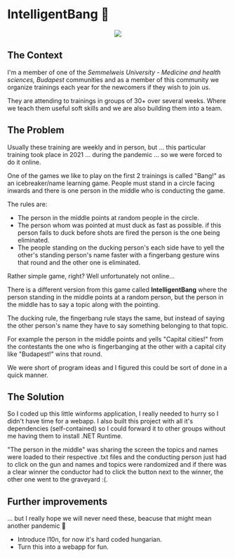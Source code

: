 # IntelligentBang 🔫

<p align="center">
    <img src="Readme/intelligentbang.gif"/>
</p>

## The Context
I'm a member of one of the *Semmelweis University - Medicine and health sciences, Budapest* communities and as a member of this community we organize trainings each year for the newcomers if they wish to join us.

They are attending to trainings in groups of 30+ over several weeks. Where we teach them useful soft skills and we are also building them into a team.

## The Problem

Usually these training are weekly and in person, but ... this particular training took place in 2021 ... during the pandemic ... so we were forced to do it online.

One of the games we like to play on the first 2 trainings is called "Bang!" as an icebreaker/name learning game. People must stand in a circle facing inwards and there is one person in the middle who is conducting the game.

The rules are:
* The person in the middle points at random people in the circle.
* The person whom was pointed at must duck as fast as possible. if this person fails to duck before shots are fired the person is the one being eliminated.
* The people standing on the ducking person's each side have to yell the other's standing person's name faster with a fingerbang gesture wins that round and the other one is eliminated.

Rather simple game, right? Well unfortunately not online...

There is a different version from this game called **IntelligentBang** where the person standing in the middle points at a random person, but the person in the middle has to say a topic along with the pointing.

The ducking rule, the fingerbang rule stays the same, but instead of saying the other person's name they have to say something belonging to that topic.

For example the person in the middle points and yells "Capital cities!" from the contestants the one who is fingerbanging at the other with a capital city like "Budapest!" wins that round.

We were short of program ideas and I figured this could be sort of done in a quick manner.

## The Solution

So I coded up this little winforms application, I really needed to hurry so I didn't have time for a webapp. I also built this project with all it's dependencies (self-contained) so I could forward it to other groups without me having them to install .NET Runtime.

"The person in the middle" was sharing the screen the topics and names were loaded to their respective .txt files and the conducting person just had to click on the gun and names and topics were randomized and if there was a clear winner the conductor had to click the button next to the winner, the other one went to the graveyard :(.

## Further improvements

... but I really hope we will never need these, beacuse that might mean another pandemic 😬
* Introduce l10n, for now it's hard coded hungarian.
* Turn this into a webapp for fun.